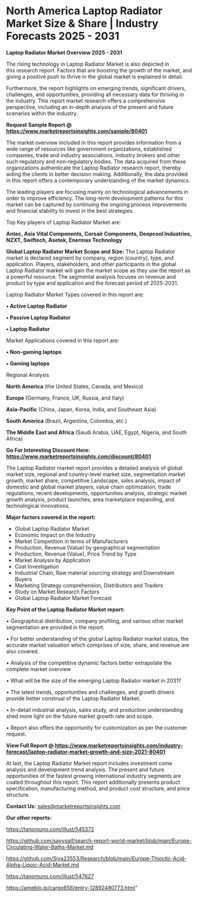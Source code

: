 # North America Laptop Radiator Market Size & Share | Industry Forecasts 2025 - 2031

<Strong> Laptop Radiator Market Overview 2025 - 2031</strong>

The rising technology in Laptop Radiator Market is also depicted in this research report. Factors that are boosting the growth of the market, and giving a positive push to thrive in the global market is explained in detail.

Furthermore, the report highlights on emerging trends, significant drivers, challenges, and opportunities, providing all necessary data for thriving in the industry. This report market research offers a comprehensive perspective, including an in-depth analysis of the present and future scenarios within the industry.

<strong>Request Sample Report @ <a href=https://www.marketreportsinsights.com/sample/80401>https://www.marketreportsinsights.com/sample/80401</a></strong>

The market overview included in this report provides information from a wide range of resources like government organizations, established companies, trade and industry associations, industry brokers and other such regulatory and non-regulatory bodies. The data acquired from these organizations authenticate the Laptop Radiator research report, thereby aiding the clients in better decision making. Additionally, the data provided in this report offers a contemporary understanding of the market dynamics.

The leading players are focusing mainly on technological advancements in order to improve efficiency. The long-term development patterns for this market can be captured by continuing the ongoing process improvements and financial stability to invest in the best strategies.

Top Key players of Laptop Radiator Market are:

<strong>Antec, Asia Vital Components, Corsair Components, Deepcool Industries, NZXT, Swiftech, Asetek, Enermax Technology</strong>

<strong><b>Global Laptop Radiator Market Scope and Size:</b></strong>
The Laptop Radiator market is declared segment by company, region (country), type, and application. Players, stakeholders, and other participants in the global Laptop Radiator market will gain the market scope as they use the report as a powerful resource. The segmental analysis focuses on revenue and product by type and application and the forecast period of 2025-2031.

Laptop Radiator Market Types covered in this report are:

<strong>• Active Laptop Radiator

• Passive Laptop Radiator

• Laptop Radiator</strong>

Market Applications covered in this report are:

<strong>• Non-gaming laptops

• Gaming laptops</strong> 

Regional Analysis

<strong>North America</strong> (the United States, Canada, and Mexico)

<strong>Europe</strong> (Germany, France, UK, Russia, and Italy)

<strong>Asia-Pacific</strong> (China, Japan, Korea, India, and Southeast Asia)

<strong>South America</strong> (Brazil, Argentina, Colombia, etc.)

<strong>The Middle East and Africa</strong> (Saudi Arabia, UAE, Egypt, Nigeria, and South Africa)

<strong>Go For Interesting Discount Here: <a href=https://www.marketreportsinsights.com/discount/80401>https://www.marketreportsinsights.com/discount/80401</a></strong>

The Laptop Radiator market report provides a detailed analysis of global market size, regional and country-level market size, segmentation market growth, market share, competitive Landscape, sales analysis, impact of domestic and global market players, value chain optimization, trade regulations, recent developments, opportunities analysis, strategic market growth analysis, product launches, area marketplace expanding, and technological innovations.

<strong><b>Major factors covered in the report:</b></strong>
<ul>
  <li>Global Laptop Radiator Market </li>
  <li>Economic Impact on the Industry</li>
  <li>Market Competition in terms of Manufacturers</li>
  <li>Production, Revenue (Value) by geographical segmentation</li>
  <li>Production, Revenue (Value), Price Trend by Type</li>
  <li>Market Analysis by Application</li>
  <li>Cost Investigation</li>
  <li>Industrial Chain, Raw material sourcing strategy and Downstream Buyers</li>
  <li>Marketing Strategy comprehension, Distributors and Traders</li>
  <li>Study on Market Research Factors</li>
  <li>Global Laptop Radiator Market Forecast</li>
</ul>

<strong><b>Key Point of the Laptop Radiator Market report:</b></strong>

• Geographical distribution, company profiling, and various other market segmentation are provided in the report.

• For better understanding of the global Laptop Radiator market status, the accurate market valuation which comprises of size, share, and revenue are also covered.

• Analysis of the competitive dynamic factors better extrapolate the complete market overview

• What will be the size of the emerging Laptop Radiator market in 2031?

• The latest trends, opportunities and challenges, and growth drivers provide better construal of the Laptop Radiator Market.

• In-detail industrial analysis, sales study, and production understanding shed more light on the future market growth rate and scope.

• Report also offers the opportunity for customization as per the customer request.

<strong><b>View Full Report @ <a href=https://www.marketreportsinsights.com/industry-forecast/laptop-radiator-market-growth-and-size-2021-80401>https://www.marketreportsinsights.com/industry-forecast/laptop-radiator-market-growth-and-size-2021-80401</a></b></strong>


At last, the Laptop Radiator Market report includes investment come analysis and development trend analysis. The present and future opportunities of the fastest growing international industry segments are coated throughout this report. This report additionally presents product specification, manufacturing method, and product cost structure, and price structure.

<strong>Contact Us:</strong>
sales@marketreportsinsights.com

<strong>Our other reports:</strong>

<a href=https://tanomuno.com/illust/545372>https://tanomuno.com/illust/545372</a>

<a href=https://github.com/sayysaif/search-report-world-market/blob/main/Europe-Circulating-Water-Baths-Market.md>https://github.com/sayysaif/search-report-world-market/blob/main/Europe-Circulating-Water-Baths-Market.md</a>

<a href=https://github.com/Siya23553/Research/blob/main/Europe-Thioctic-Acid-Alpha-Lipoic-Acid-Market.md>https://github.com/Siya23553/Research/blob/main/Europe-Thioctic-Acid-Alpha-Lipoic-Acid-Market.md</a>

<a href=https://tanomuno.com/illust/547627>https://tanomuno.com/illust/547627</a>

<a href=https://ameblo.jp/cargo656/entry-12892480773.html>https://ameblo.jp/cargo656/entry-12892480773.html</a>"
